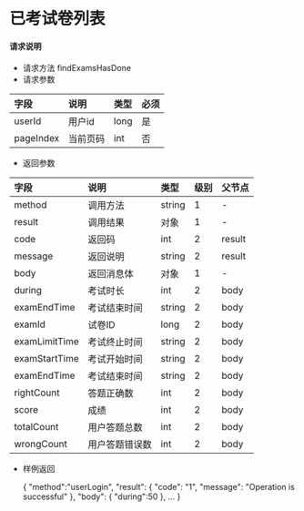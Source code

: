 # 已考试卷列表

#### **请求说明**

* 请求方法 findExamsHasDone
* 请求参数

| 字段 | 说明 | 类型 | 必须 |
| :--- | :--- | :--- | :--- |
| userId| 用户id | long | 是 |
| pageIndex| 当前页码 | int | 否 |

* 返回参数

| 字段 | 说明 | 类型 | 级别 | 父节点 |
| :--- | :--- | :--- | :--- | :--- |
| method| 调用方法 | string | 1 | - |
| result | 调用结果 | 对象 | 1 | - |
| code | 返回码| int | 2 | result |
| message| 返回说明 | string | 2 | result |
| body | 返回消息体 | 对象 | 1 | - |
| during| 考试时长| int | 2 | body|
| examEndTime| 考试结束时间 | string | 2 | body|
| examId| 试卷ID | long | 2 | body|
| examLimitTime| 考试终止时间 | string | 2 | body|
| examStartTime| 考试开始时间 | string | 2 | body|
| examEndTime| 考试结束时间 | string | 2 | body|
| rightCount| 答题正确数| int | 2 | body|
| score| 成绩 | int | 2 | body|
| totalCount| 用户答题总数 | int| 2 | body|
| wrongCount| 用户答题错误数 | int | 2 | body|



* 样例返回
 
             
    {
    "method":"userLogin",
    "result":
        {
        "code": "1",
        "message": "Operation is successful"
        },
    "body":
        {
        "during":50
        },
        ...
    }
